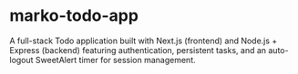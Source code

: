 # marko-todo-app
A full-stack Todo application built with Next.js (frontend) and Node.js + Express (backend) featuring authentication, persistent tasks, and an auto-logout SweetAlert timer for session management.
